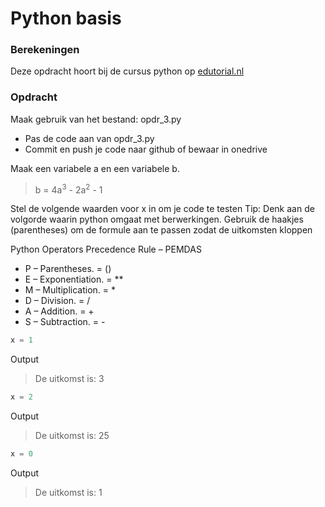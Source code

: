 # Python basis

### Berekeningen
Deze opdracht hoort bij de cursus python op [edutorial.nl](https://www.edutorial.nl/course/python)

### Opdracht
Maak gebruik van het bestand: opdr_3.py
* Pas de code aan van opdr_3.py
* Commit en push je code naar github of bewaar in onedrive

Maak een variabele a en een variabele b. 

> b = 4a<sup>3</sup> - 2a<sup>2</sup> - 1

Stel de volgende waarden voor x in om je code te testen
Tip: Denk aan de volgorde waarin python omgaat met berwerkingen. 
Gebruik de haakjes (parentheses) om de formule aan te passen zodat de uitkomsten kloppen 

Python Operators Precedence Rule – PEMDAS  
- P – Parentheses. = ()
- E – Exponentiation. = **
- M – Multiplication. = *
- D – Division. = /
- A – Addition. = +
- S – Subtraction. = -

```python
x = 1
```
Output
> De uitkomst is: 3

```python
x = 2
```
Output
> De uitkomst is: 25

```python
x = 0
```
Output
> De uitkomst is: 1





